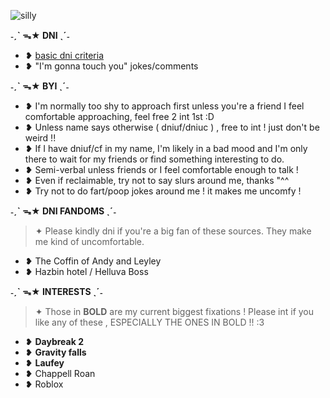 ![silly](https://i.pinimg.com/originals/4d/3e/d2/4d3ed2fd7fe7afcdf9ce3aa54e318e08.gif)

**˗ˏˋ ᯓ★ DNI ˎˊ˗**
- ❥ [basic dni criteria](https://basic-dni.crd.co/) 
- ❥ "I'm gonna touch you" jokes/comments

**˗ˏˋ ᯓ★ BYI ˎˊ˗**

- ❥ I'm normally too shy to approach first unless you're a friend I feel comfortable approaching, feel free 2 int 1st :D
- ❥ Unless name says otherwise ( dniuf/dniuc ) , free to int ! just don't be weird !!
- ❥ If I have dniuf/cf in my name, I'm likely in a bad mood and I'm only there to wait for my friends or find something interesting to do.
- ❥ Semi-verbal unless friends or I feel comfortable enough to talk !
- ❥ Even if reclaimable, try not to say slurs around me, thanks "^^
- ❥ Try not to do fart/poop jokes around me ! it makes me uncomfy !

**˗ˏˋ ᯓ★ DNI FANDOMS ˎˊ˗**
> ✦ Please kindly dni if you're a big fan of these sources. They make me kind of uncomfortable.
- ❥ The Coffin of Andy and Leyley
- ❥ Hazbin hotel / Helluva Boss

**˗ˏˋ ᯓ★ INTERESTS ˎˊ˗**
> ✦ Those in **BOLD** are my current biggest fixations ! Please int if you like any of these , ESPECIALLY THE ONES IN BOLD !! :3
- ❥ **Daybreak 2**
- ❥ **Gravity falls**
- ❥︎ **Laufey**
- ❥︎ Chappell Roan
- ❥ Roblox
<!---
sealiiee/sealiiee is a ✨ special ✨ repository because its `README.md` (this file) appears on your GitHub profile.
You can click the Preview link to take a look at your changes.
--->
